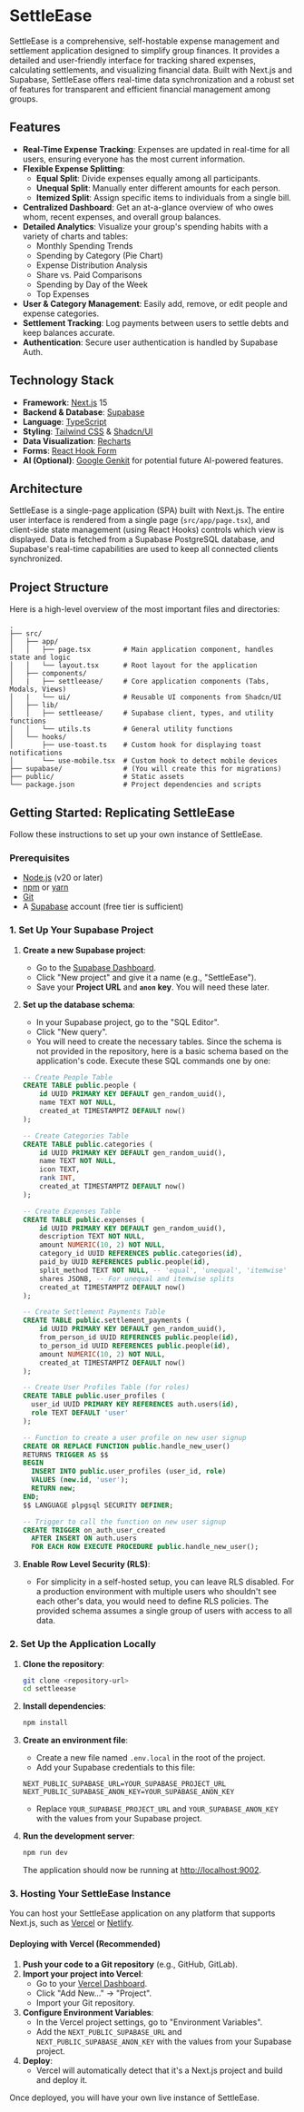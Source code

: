 # SettleEase

SettleEase is a comprehensive, self-hostable expense management and settlement application designed to simplify group finances. It provides a detailed and user-friendly interface for tracking shared expenses, calculating settlements, and visualizing financial data. Built with Next.js and Supabase, SettleEase offers real-time data synchronization and a robust set of features for transparent and efficient financial management among groups.

## Features

- **Real-Time Expense Tracking**: Expenses are updated in real-time for all users, ensuring everyone has the most current information.
- **Flexible Expense Splitting**:
    - **Equal Split**: Divide expenses equally among all participants.
    - **Unequal Split**: Manually enter different amounts for each person.
    - **Itemized Split**: Assign specific items to individuals from a single bill.
- **Centralized Dashboard**: Get an at-a-glance overview of who owes whom, recent expenses, and overall group balances.
- **Detailed Analytics**: Visualize your group's spending habits with a variety of charts and tables:
    - Monthly Spending Trends
    - Spending by Category (Pie Chart)
    - Expense Distribution Analysis
    - Share vs. Paid Comparisons
    - Spending by Day of the Week
    - Top Expenses
- **User & Category Management**: Easily add, remove, or edit people and expense categories.
- **Settlement Tracking**: Log payments between users to settle debts and keep balances accurate.
- **Authentication**: Secure user authentication is handled by Supabase Auth.

## Technology Stack

- **Framework**: [Next.js](https://nextjs.org/) 15
- **Backend & Database**: [Supabase](https://supabase.com/)
- **Language**: [TypeScript](https://www.typescriptlang.org/)
- **Styling**: [Tailwind CSS](https://tailwindcss.com/) & [Shadcn/UI](https://ui.shadcn.com/)
- **Data Visualization**: [Recharts](https://recharts.org/)
- **Forms**: [React Hook Form](https://react-hook-form.com/)
- **AI (Optional)**: [Google Genkit](https://firebase.google.com/docs/genkit) for potential future AI-powered features.

## Architecture

SettleEase is a single-page application (SPA) built with Next.js. The entire user interface is rendered from a single page (`src/app/page.tsx`), and client-side state management (using React Hooks) controls which view is displayed. Data is fetched from a Supabase PostgreSQL database, and Supabase's real-time capabilities are used to keep all connected clients synchronized.

## Project Structure

Here is a high-level overview of the most important files and directories:

```
.
├── src/
│   ├── app/
│   │   ├── page.tsx        # Main application component, handles state and logic
│   │   └── layout.tsx      # Root layout for the application
│   ├── components/
│   |   ├── settleease/     # Core application components (Tabs, Modals, Views)
│   |   └── ui/             # Reusable UI components from Shadcn/UI
│   ├── lib/
│   │   ├── settleease/     # Supabase client, types, and utility functions
│   │   └── utils.ts        # General utility functions
│   └── hooks/
│       ├── use-toast.ts    # Custom hook for displaying toast notifications
│       └── use-mobile.tsx  # Custom hook to detect mobile devices
├── supabase/               # (You will create this for migrations)
├── public/                 # Static assets
└── package.json            # Project dependencies and scripts
```

## Getting Started: Replicating SettleEase

Follow these instructions to set up your own instance of SettleEase.

### Prerequisites

- [Node.js](https://nodejs.org/) (v20 or later)
- [npm](https://www.npmjs.com/) or [yarn](https://yarnpkg.com/)
- [Git](https://git-scm.com/)
- A [Supabase](https://supabase.com/) account (free tier is sufficient)

### 1. Set Up Your Supabase Project

1.  **Create a new Supabase project**:
    - Go to the [Supabase Dashboard](https://app.supabase.io/).
    - Click "New project" and give it a name (e.g., "SettleEase").
    - Save your **Project URL** and **`anon` key**. You will need these later.

2.  **Set up the database schema**:
    - In your Supabase project, go to the "SQL Editor".
    - Click "New query".
    - You will need to create the necessary tables. Since the schema is not provided in the repository, here is a basic schema based on the application's code. Execute these SQL commands one by one:

    ```sql
    -- Create People Table
    CREATE TABLE public.people (
        id UUID PRIMARY KEY DEFAULT gen_random_uuid(),
        name TEXT NOT NULL,
        created_at TIMESTAMPTZ DEFAULT now()
    );

    -- Create Categories Table
    CREATE TABLE public.categories (
        id UUID PRIMARY KEY DEFAULT gen_random_uuid(),
        name TEXT NOT NULL,
        icon TEXT,
        rank INT,
        created_at TIMESTAMPTZ DEFAULT now()
    );

    -- Create Expenses Table
    CREATE TABLE public.expenses (
        id UUID PRIMARY KEY DEFAULT gen_random_uuid(),
        description TEXT NOT NULL,
        amount NUMERIC(10, 2) NOT NULL,
        category_id UUID REFERENCES public.categories(id),
        paid_by UUID REFERENCES public.people(id),
        split_method TEXT NOT NULL, -- 'equal', 'unequal', 'itemwise'
        shares JSONB, -- For unequal and itemwise splits
        created_at TIMESTAMPTZ DEFAULT now()
    );

    -- Create Settlement Payments Table
    CREATE TABLE public.settlement_payments (
        id UUID PRIMARY KEY DEFAULT gen_random_uuid(),
        from_person_id UUID REFERENCES public.people(id),
        to_person_id UUID REFERENCES public.people(id),
        amount NUMERIC(10, 2) NOT NULL,
        created_at TIMESTAMPTZ DEFAULT now()
    );
    
    -- Create User Profiles Table (for roles)
    CREATE TABLE public.user_profiles (
      user_id UUID PRIMARY KEY REFERENCES auth.users(id),
      role TEXT DEFAULT 'user'
    );
    
    -- Function to create a user profile on new user signup
    CREATE OR REPLACE FUNCTION public.handle_new_user()
    RETURNS TRIGGER AS $$
    BEGIN
      INSERT INTO public.user_profiles (user_id, role)
      VALUES (new.id, 'user');
      RETURN new;
    END;
    $$ LANGUAGE plpgsql SECURITY DEFINER;

    -- Trigger to call the function on new user signup
    CREATE TRIGGER on_auth_user_created
      AFTER INSERT ON auth.users
      FOR EACH ROW EXECUTE PROCEDURE public.handle_new_user();

    ```

3.  **Enable Row Level Security (RLS)**:
    - For simplicity in a self-hosted setup, you can leave RLS disabled. For a production environment with multiple users who shouldn't see each other's data, you would need to define RLS policies. The provided schema assumes a single group of users with access to all data.

### 2. Set Up the Application Locally

1.  **Clone the repository**:
    ```bash
    git clone <repository-url>
    cd settleease
    ```

2.  **Install dependencies**:
    ```bash
    npm install
    ```

3.  **Create an environment file**:
    - Create a new file named `.env.local` in the root of the project.
    - Add your Supabase credentials to this file:

    ```
    NEXT_PUBLIC_SUPABASE_URL=YOUR_SUPABASE_PROJECT_URL
    NEXT_PUBLIC_SUPABASE_ANON_KEY=YOUR_SUPABASE_ANON_KEY
    ```

    - Replace `YOUR_SUPABASE_PROJECT_URL` and `YOUR_SUPABASE_ANON_KEY` with the values from your Supabase project.

4.  **Run the development server**:
    ```bash
    npm run dev
    ```

    The application should now be running at [http://localhost:9002](http://localhost:9002).

### 3. Hosting Your SettleEase Instance

You can host your SettleEase application on any platform that supports Next.js, such as [Vercel](https://vercel.com/) or [Netlify](https://www.netlify.com/).

#### Deploying with Vercel (Recommended)

1.  **Push your code to a Git repository** (e.g., GitHub, GitLab).
2.  **Import your project into Vercel**:
    - Go to your [Vercel Dashboard](https://vercel.com/dashboard).
    - Click "Add New..." -> "Project".
    - Import your Git repository.
3.  **Configure Environment Variables**:
    - In the Vercel project settings, go to "Environment Variables".
    - Add the `NEXT_PUBLIC_SUPABASE_URL` and `NEXT_PUBLIC_SUPABASE_ANON_KEY` with the values from your Supabase project.
4.  **Deploy**:
    - Vercel will automatically detect that it's a Next.js project and build and deploy it.

Once deployed, you will have your own live instance of SettleEase.
